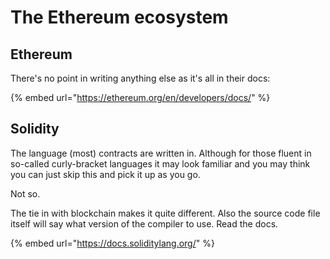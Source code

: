# The Ethereum ecosystem

## Ethereum

There's no point in writing anything else as it's all in their docs:

{% embed url="https://ethereum.org/en/developers/docs/" %}

## Solidity

The language (most) contracts are written in. Although for those fluent in so-called curly-bracket languages it may look familiar and you may think you can just skip this and pick it up as you go.

Not so.

The tie in with blockchain makes it quite different. Also the source code file itself will say what version of the compiler to use. Read the docs.

{% embed url="https://docs.soliditylang.org/" %}


